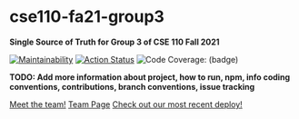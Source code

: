 # cse110-fa21-group3
**Single Source of Truth for Group 3 of CSE 110 Fall 2021**

[![Maintainability](https://api.codeclimate.com/v1/badges/17334651f5f930bb684f/maintainability)](https://codeclimate.com/github/cse110-fa21-group3/cse110-fa21-group3/maintainability)  [![Action Status](https://github.com/cse110-fa21-group3/cse110-fa21-group3/actions/workflows/super-linter.yml/badge.svg)](https://github.com/cse110-fa21-group3/cse110-fa21-group3/actions)
![Code Coverage: (badge)](https://img.shields.io/endpoint?url=https://gist.githubusercontent.com/martintsangxd/00d59204d52764d9c43a7f83d415e8a2/raw/coverage.json)

**TODO: Add more information about project, how to run, npm, info coding conventions, contributions, branch conventions, issue tracking**

[Meet the team!](https://github.com/cse110-fa21-group3/cse110-fa21-group3/blob/main/admin/team.md)
[Team Page](https://github.com/cse110-fa21-group3/cse110-fa21-group3/blob/main/admin/team.md)
[Check out our most recent deploy!](https://notimetocook.netlify.app/)
